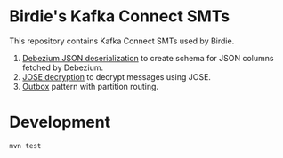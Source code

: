 # Birdie's Kafka Connect SMTs

This repository contains Kafka Connect SMTs used by Birdie.

1. [Debezium JSON deserialization](./doc/debezium-json-deserialization.md) to create schema for JSON columns fetched by Debezium.
2. [JOSE decryption](./doc/jose-decryption.md) to decrypt messages using JOSE.
3. [Outbox](./doc/outbox.md) pattern with partition routing.

# Development

```
mvn test
```
